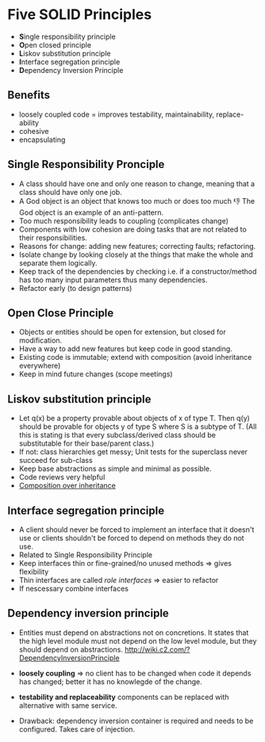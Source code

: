 # Five SOLID Principles

- **S**ingle responsibility principle
- **O**pen closed principle
- **L**iskov substitution principle
- **I**nterface segregation principle
- **D**ependency Inversion Principle

## Benefits

- loosely coupled code = improves testability, maintainability, replace-ability
- cohesive
- encapsulating


## Single Responsibility Pronciple

- A class should have one and only one reason to change, meaning that a class should have only one job.
- A God object is an object that knows too much or does too much :thumbsdown: The God object is an example of an anti-pattern.
- Too much responsibility leads to coupling (complicates change)
- Components with low cohesion are doing tasks that are not related to their responsibilities.
- Reasons for change: adding new features; correcting faults; refactoring.
- Isolate change by looking closely at the things that make the whole and separate them logically.
- Keep track of the dependencies by checking i.e. if a constructor/method has too many input parameters thus many dependencies.
- Refactor early (to design patterns)

## Open Close Principle

- Objects or entities should be open for extension, but closed for modification.
- Have a way to add new features but keep code in good standing.
- Existing code is immutable; extend with composition (avoid inheritance everywhere)
- Keep in mind future changes (scope meetings)

## Liskov substitution principle

- Let q(x) be a property provable about objects of x of type T. Then q(y) should be provable for objects y of type S where S is a subtype of T. (All this is stating is that every subclass/derived class should be substitutable for their base/parent class.)
- If not: class hierarchies get messy; Unit tests for the superclass never succeed for sub-class
- Keep base abstractions as simple and minimal as possible.
- Code reviews very helpful
- [Composition over inheritance](https://www.thoughtworks.com/insights/blog/composition-vs-inheritance-how-choose)

## Interface segregation principle

- A client should never be forced to implement an interface that it doesn't use or clients shouldn't be forced to depend on methods they do not use.
- Related to Single Responsibility Principle
- Keep interfaces thin or fine-grained/no unused methods => gives flexibility
- Thin interfaces are called *role interfaces* => easier to refactor
- If nescessary combine interfaces

## Dependency inversion principle

- Entities must depend on abstractions not on concretions. It states that the high level module must not depend on the low level module, but they should depend on abstractions.
http://wiki.c2.com/?DependencyInversionPrinciple

- **loosely coupling** => no client has to be changed when code it depends has changed; better it has no knowlegde of the change.
- **testability and replaceability** components can be replaced with alternative with same service.
- Drawback: dependency inversion container is required and needs to be configured. Takes care of injection.